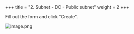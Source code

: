 +++
title = "2. Subnet - DC - Public subnet"
weight = 2
+++


Fill out the form and click "Create".


![image.png](/images/004-iv-setup-vpc-dc-resources/15-700786-image.png)


